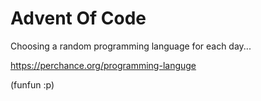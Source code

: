# Advent Of Code

Choosing a random programming language for each day...

https://perchance.org/programming-languge

(funfun :p)
